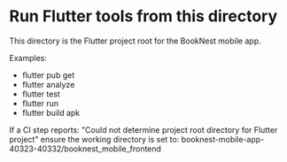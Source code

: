# Run Flutter tools from this directory

This directory is the Flutter project root for the BookNest mobile app.

Examples:
- flutter pub get
- flutter analyze
- flutter test
- flutter run
- flutter build apk

If a CI step reports:
"Could not determine project root directory for Flutter project"
ensure the working directory is set to:
booknest-mobile-app-40323-40332/booknest_mobile_frontend
